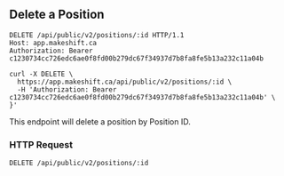 ## Delete a Position

```http
DELETE /api/public/v2/positions/:id HTTP/1.1
Host: app.makeshift.ca
Authorization: Bearer c1230734cc726edc6ae0f8fd00b279dc67f34937d7b8fa8fe5b13a232c11a04b
```

```shell
curl -X DELETE \
  https://app.makeshift.ca/api/public/v2/positions/:id \
  -H 'Authorization: Bearer c1230734cc726edc6ae0f8fd00b279dc67f34937d7b8fa8fe5b13a232c11a04b' \
}'
```

This endpoint will delete a position by Position ID.

### HTTP Request

`DELETE /api/public/v2/positions/:id`
